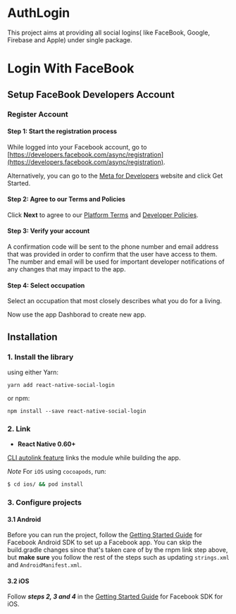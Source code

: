 # AuthLogin

This project aims at providing all social logins( like FaceBook, Google, Firebase and Apple) under single package.
# Login With FaceBook
## Setup FaceBook Developers Account 

### Register Account
#### Step 1: Start the registration process
While logged into your Facebook account, go to [https://developers.facebook.com/async/registration](https://developers.facebook.com/async/registration).

Alternatively, you can go to the [Meta for Developers](https://developers.facebook.com/micro_site/url/?click_from_context_menu=true&country=IN&destination=https%3A%2F%2Fdevelopers.facebook.com%2F&event_type=click&last_nav_impression_id=07Hwa00MwndMYD11B&max_percent_page_viewed=85&max_viewport_height_px=639&max_viewport_width_px=1233&orig_http_referrer=https%3A%2F%2Fdevelopers.facebook.com%2Fdocs%2Fdevelopment%2Fregister%2F&orig_request_uri=https%3A%2F%2Fdevelopers.facebook.com%2Fx%2Fajax%2Ffeedback%2F&region=apac&scrolled=true&session_id=116HQtHYwPIwXSjgx&site=developers) website and click Get Started.

#### Step 2: Agree to our Terms and Policies
Click **Next** to agree to our [Platform Terms](https://developers.facebook.com/micro_site/url/?click_from_context_menu=true&country=IN&destination=https%3A%2F%2Fdevelopers.facebook.com%2Fterms&event_type=click&last_nav_impression_id=0IIsvdnfRXv1fikuU&max_percent_page_viewed=65&max_viewport_height_px=639&max_viewport_width_px=1233&orig_http_referrer=https%3A%2F%2Fdevelopers.facebook.com%2Fdocs%2Fdevelopment%2Fregister%2F&orig_request_uri=https%3A%2F%2Fdevelopers.facebook.com%2Fajax%2Fpagelet%2Fgeneric.php%2FDeveloperNotificationsPayloadPagelet%3Ffb_dtsg_ag%3D--sanitized--%26data%3D%257B%2522businessUserID%2522%253Anull%252C%2522cursor%2522%253Anull%252C%2522length%2522%253A15%252C%2522clientRequestID%2522%253A%2522js_1cm%2522%257D%26__usid%3D6-Trfxbid5gcyy2%253APrfxbia1xw9f33%253A0-Arfxazq17g1d9z-RV%253D6%253AF%253D%26jazoest%3D24838&region=apac&scrolled=true&session_id=116HQtHYwPIwXSjgx&site=developers) and [Developer Policies](https://developers.facebook.com/micro_site/url/?click_from_context_menu=true&country=IN&destination=https%3A%2F%2Fdevelopers.facebook.com%2Fdevpolicy&event_type=click&last_nav_impression_id=0IIsvdnfRXv1fikuU&max_percent_page_viewed=65&max_viewport_height_px=639&max_viewport_width_px=1233&orig_http_referrer=https%3A%2F%2Fdevelopers.facebook.com%2Fdocs%2Fdevelopment%2Fregister%2F&orig_request_uri=https%3A%2F%2Fdevelopers.facebook.com%2Fajax%2Fpagelet%2Fgeneric.php%2FDeveloperNotificationsPayloadPagelet%3Ffb_dtsg_ag%3D--sanitized--%26data%3D%257B%2522businessUserID%2522%253Anull%252C%2522cursor%2522%253Anull%252C%2522length%2522%253A15%252C%2522clientRequestID%2522%253A%2522js_1cm%2522%257D%26__usid%3D6-Trfxbid5gcyy2%253APrfxbia1xw9f33%253A0-Arfxazq17g1d9z-RV%253D6%253AF%253D%26jazoest%3D24838&region=apac&scrolled=true&session_id=116HQtHYwPIwXSjgx&site=developers).


#### Step 3: Verify your account
A confirmation code will be sent to the phone number and email address that was provided in order to confirm that the user have access to them. The number and email will be used for important developer notifications of any changes that may impact to the app.


#### Step 4: Select occupation
Select an occupation that most closely describes what you do for a living.

Now use the app Dashborad to create new app.
## Installation

### 1. Install the library

using either Yarn:

```
yarn add react-native-social-login
```

or npm:

```
npm install --save react-native-social-login
```
### 2. Link

- **React Native 0.60+**


[CLI autolink feature](https://github.com/react-native-community/cli/blob/master/docs/autolinking.md) links the module while building the app.

*Note* For `iOS` using `cocoapods`, run:

```bash
$ cd ios/ && pod install
```
### 3. Configure projects

#### 3.1 Android

Before you can run the project, follow the [Getting Started Guide](https://developers.facebook.com/docs/android/getting-started/) for Facebook Android SDK to set up a Facebook app. You can skip the build.gradle changes since that's taken care of by the rnpm link step above, but **make sure** you follow the rest of the steps such as updating `strings.xml` and `AndroidManifest.xml`.

#### 3.2 iOS

Follow ***steps 2, 3 and 4*** in the [Getting Started Guide](https://developers.facebook.com/docs/ios/use-cocoapods) for Facebook SDK for iOS. 